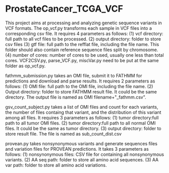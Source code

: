 # ProstateCancer_TCGA_VCF
This project aims at processing and analyzing genetic sequence variants in VCF formats.
The op_vcf.py transforms each sample in VCF files into a corresponding csv file. It requires 4 parameters as follows:
(1) vcf directory: full path to all vcf files to be processed.
(2) output directory: folder to store csv files
(3) gtf file: full path to the refflat file, including the file name. This folder should also contain reference sequence files split by chromosome.
(4) number of cores: number of cores to be used, usually one less than total cores.
VCF2CSV.py, parse_VCF.py, miscVar.py need to be put at the same folder as op_vcf.py.

fathmm_submission.py takes an OMI file, submit it to FATHMM for predictions and download and parse results. It requires 2 parameters as follows:
(1) OMI file: full path to the OMI file, including the file name.
(2) Output directory: folder to store FATHMM result file. It could be the same directory. The output file is named as OMI filename+"_fathmm.csv".

gsv_count_subject.py takes a list of OMI files and count for each variants, the number of files containg that variant, and the distribution of this variant among all files. It requires 3 parameters as follows:
(1) tumor directory:full path to all tumor OMI files.
(2) tumor directory:full path to all normal OMI files. It could be the same as tumor directory.
(3) output directory: folder to store result file. The file is named as sub_count_dist.csv

provean.py takes nonsynonymous variants and generate sequences files and variation files for PROVEAN predictions. It takes 3 parameters as follows:
(1) nonsynonymous files: CSV file for containing all nonsynonymous variants.
(2) AA seq path: folder to store all amino acid sequences.
(3) AA var path: folder to store all amino acid variations.
